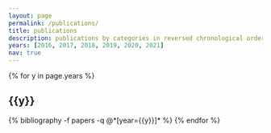 ```yaml
---
layout: page
permalink: /publications/
title: publications
description: publications by categories in reversed chronological order.
years: [2016, 2017, 2018, 2019, 2020, 2021]
nav: true
---
```


<div class="publications">

{% for y in page.years %}
  <h2 class="year">{{y}}</h2>
  {% bibliography -f papers -q @*[year={{y}}]* %}
{% endfor %}

